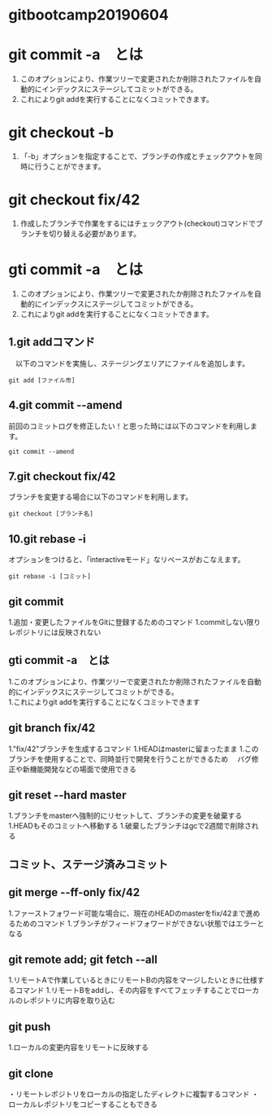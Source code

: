 # gitbootcamp20190604

# git commit -a　とは
  1. このオプションにより、作業ツリーで変更されたか削除されたファイルを自動的にインデックスにステージしてコミットができる。  
  1. これによりgit addを実行することになくコミットできます。

# git checkout -b
  1. 「-b」オプションを指定することで、ブランチの作成とチェックアウトを同時に行うことができます。

# git checkout fix/42
  1. 作成したブランチで作業をするにはチェックアウト(checkout)コマンドでブランチを切り替える必要があります。

# gti commit -a　とは
  1. このオプションにより、作業ツリーで変更されたか削除されたファイルを自動的にインデックスにステージしてコミットができる。  
  1. これによりgit addを実行することになくコミットできます。

## 1.git addコマンド

　以下のコマンドを実施し、ステージングエリアにファイルを追加します。

    git add [ファイル市]

## 4.git commit --amend

前回のコミットログを修正したい！と思った時には以下のコマンドを利用します。

    git commit --amend

## 7.git checkout fix/42

ブランチを変更する場合に以下のコマンドを利用します。

    git checkout [ブランチ名]

## 10.git rebase -i

オプションをつけると、「interactiveモード」なリベースがおこなえます。

    git rebase -i [コミット]

## git commit
1.追加・変更したファイルをGitに登録するためのコマンド
1.commitしない限りレポジトリには反映されない

## gti commit -a　とは
1.このオプションにより、作業ツリーで変更されたか削除されたファイルを自動的にインデックスにステージしてコミットができる。  
1.これによりgit addを実行することになくコミットできます

## git branch fix/42
1."fix/42"ブランチを生成するコマンド
1.HEADはmasterに留まったまま
1.このブランチを使用することで、同時並行で開発を行うことができるため
　バグ修正や新機能開発などの場面で使用できる

## git reset --hard master
1.ブランチをmasterへ強制的にリセットして、ブランチの変更を破棄する
1.HEADもそのコミットへ移動する
1.破棄したブランチはgcで2週間で削除される

## コミット、ステージ済みコミット

## git merge --ff-only fix/42
1.ファーストフォワード可能な場合に、現在のHEADのmasterをfix/42まで進めるためのコマンド
1.ブランチがフィードフォワードができない状態ではエラーとなる

## git remote add; git fetch --all
1.リモートAで作業しているときにリモートBの内容をマージしたいときに仕様するコマンド
1.リモートBをaddし、その内容をすべてフェッチすることでローカルのレポジトリに内容を取り込む

## git push
1.ローカルの変更内容をリモートに反映する

## git clone
・リモートレポジトリをローカルの指定したディレクトに複製するコマンド
・ローカルレポジトリをコピーすることもできる